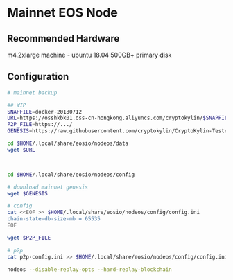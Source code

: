 Mainnet EOS Node
==============

## Recommended Hardware

m4.2xlarge machine - ubuntu 18.04
500GB+ primary disk

## Configuration

```bash
# mainnet backup

## WIP
SNAPFILE=docker-20180712
URL=https://osshkbk01.oss-cn-hongkong.aliyuncs.com/cryptokylin/$SNAPFILE.tar.bz2
P2P_FILE=https://.../
GENESIS=https://raw.githubusercontent.com/cryptokylin/CryptoKylin-Testnet/master/genesis.json

cd $HOME/.local/share/eosio/nodeos/data
wget $URL



cd $HOME/.local/share/eosio/nodeos/config

# download mainnet genesis
wget $GENESIS

# config
cat <<EOF >> $HOME/.local/share/eosio/nodeos/config/config.ini
chain-state-db-size-mb = 65535
EOF

wget $P2P_FILE

# p2p
cat p2p-config.ini >> $HOME/.local/share/eosio/nodeos/config/config.ini

nodeos --disable-replay-opts --hard-replay-blockchain  
```